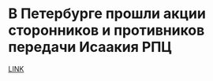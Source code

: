 # В Петербурге прошли акции сторонников и противников передачи Исаакия РПЦ



[LINK](https://varlamov.ru/2232192.html)
